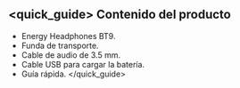 ## <quick_guide> Contenido del producto

- Energy Headphones BT9.
- Funda de transporte.
- Cable de audio de 3.5 mm.
- Cable USB para cargar la batería.
- Guía rápida.
</quick_guide>
